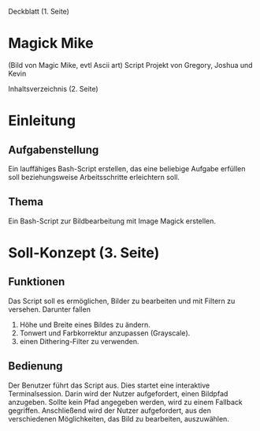 Deckblatt (1. Seite)

# Magick Mike
(Bild von Magic Mike, evtl Ascii art)
Script Projekt von Gregory, Joshua und Kevin

Inhaltsverzeichnis (2. Seite)

# Einleitung
## Aufgabenstellung
Ein lauffähiges Bash-Script erstellen, das eine beliebige Aufgabe erfüllen soll beziehungsweise Arbeitsschritte erleichtern soll.

## Thema
Ein Bash-Script zur Bildbearbeitung mit Image Magick erstellen.

# Soll-Konzept (3. Seite)
## Funktionen
Das Script soll es ermöglichen, Bilder zu bearbeiten und mit Filtern zu versehen. 
Darunter fallen 
  1. Höhe und Breite eines Bildes zu ändern.
  2. Tonwert und Farbkorrektur anzupassen (Grayscale).
  3. einen Dithering-Filter zu verwenden.

## Bedienung
Der Benutzer führt das Script aus. Dies startet eine interaktive Terminalsession.
Darin wird der Nutzer aufgefordert, einen Bildpfad anzugeben. Sollte kein Pfad angegeben werden, wird zu einem Fallback gegriffen.
Anschließend wird der Nutzer aufgefordert, aus den verschiedenen Möglichkeiten, das Bild zu bearbeiten, auszuwählen.




